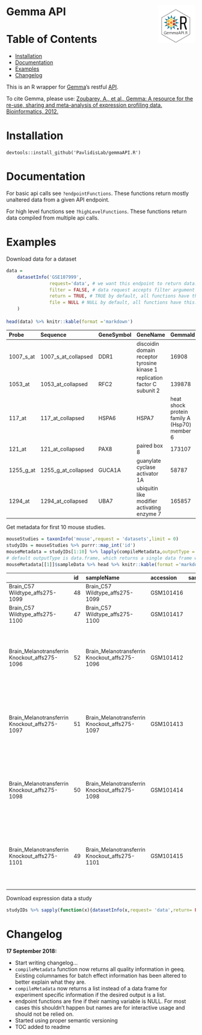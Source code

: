 
# Gemma API <img src="gemmaAPI.png" align="right" height="100px"/>

# Table of Contents

  - [Installation](#installation)
  - [Documentation](#documentation)
  - [Examples](#examples)
  - [Changelog](#changelog)

This is an R wrapper for
[Gemma](http://www.chibi.ubc.ca/Gemma/home.html)’s restful
[API](http://www.chibi.ubc.ca/Gemma/resources/restapidocs/).

To cite Gemma, please use: [Zoubarev, A., et al., Gemma: A resource for
the re-use, sharing and meta-analysis of expression profiling data.
Bioinformatics, 2012.](http://dx.doi.org/doi:10.1093/bioinformatics/bts430)

# Installation

    devtools::install_github('PavlidisLab/gemmaAPI.R')

# Documentation

For basic api calls see `?endpointFunctions`. These functions return
mostly unaltered data from a given API endpoint.

For high level functions see `?highLevelFunctions`. These functions
return data compiled from multiple api calls.

# Examples

Download data for a dataset

``` r
data = 
    datasetInfo('GSE107999',
                request='data', # we want this endpoint to return data. see documentation
                filter = FALSE, # data request accepts filter argument we want non filtered data
                return = TRUE, # TRUE by default, all functions have this. if false there'll be no return
                file = NULL # NULL by default, all functions have this. If specificed, output will be saved.
    )

head(data) %>% knitr::kable(format ='markdown')
```

| Probe       | Sequence               | GeneSymbol  | GeneName                                                                                  | GemmaId     | NCBIid    | GSE107999\_Biomat\_9\_\_\_BioAssayId=427205Name=LUHMEScells,untreated,proliferatingprecursorstaterep4 | GSE107999\_Biomat\_8\_\_\_BioAssayId=427206Name=LUHMEScells,untreated,proliferatingprecursorstaterep3 | GSE107999\_Biomat\_12\_\_\_BioAssayId=427207Name=LUHMEScells,untreated,proliferatingprecursorstaterep2 | GSE107999\_Biomat\_10\_\_\_BioAssayId=427208Name=LUHMEScells,untreated,proliferatingprecursorstaterep1 | GSE107999\_Biomat\_5\_\_\_BioAssayId=427201Name=LUHMEScells,untreated,day3ofdifferentiationrep4 | GSE107999\_Biomat\_4\_\_\_BioAssayId=427202Name=LUHMEScells,untreated,day3ofdifferentiationrep3 | GSE107999\_Biomat\_7\_\_\_BioAssayId=427203Name=LUHMEScells,untreated,day3ofdifferentiationrep2 | GSE107999\_Biomat\_6\_\_\_BioAssayId=427204Name=LUHMEScells,untreated,day3ofdifferentiationrep1 | GSE107999\_Biomat\_11\_\_\_BioAssayId=427197Name=LUHMEScells,untreated,day6ofdifferentiationrep4 | GSE107999\_Biomat\_2\_\_\_BioAssayId=427198Name=LUHMEScells,untreated,day6ofdifferentiationrep3 | GSE107999\_Biomat\_1\_\_\_BioAssayId=427199Name=LUHMEScells,untreated,day6ofdifferentiationrep2 | GSE107999\_Biomat\_3\_\_\_BioAssayId=427200Name=LUHMEScells,untreated,day6ofdifferentiationrep1 |
| :---------- | :--------------------- | :---------- | :---------------------------------------------------------------------------------------- | :---------- | :-------- | ----------------------------------------------------------------------------------------------------: | ----------------------------------------------------------------------------------------------------: | -----------------------------------------------------------------------------------------------------: | -----------------------------------------------------------------------------------------------------: | ----------------------------------------------------------------------------------------------: | ----------------------------------------------------------------------------------------------: | ----------------------------------------------------------------------------------------------: | ----------------------------------------------------------------------------------------------: | -----------------------------------------------------------------------------------------------: | ----------------------------------------------------------------------------------------------: | ----------------------------------------------------------------------------------------------: | ----------------------------------------------------------------------------------------------: |
| 1007\_s\_at | 1007\_s\_at\_collapsed | DDR1        | discoidin domain receptor tyrosine kinase 1                                               | 16908       | 780       |                                                                                              8.360044 |                                                                                              8.347570 |                                                                                               8.384220 |                                                                                               8.631552 |                                                                                        9.426037 |                                                                                        9.332862 |                                                                                        9.556137 |                                                                                        9.571225 |                                                                                         9.830016 |                                                                                        9.534368 |                                                                                        9.644813 |                                                                                        9.638160 |
| 1053\_at    | 1053\_at\_collapsed    | RFC2        | replication factor C subunit 2                                                            | 139878      | 5982      |                                                                                              8.321700 |                                                                                              8.441607 |                                                                                               8.538243 |                                                                                               8.223463 |                                                                                        6.900833 |                                                                                        7.811239 |                                                                                        7.362803 |                                                                                        7.487110 |                                                                                         6.727149 |                                                                                        6.781015 |                                                                                        6.871821 |                                                                                        6.822983 |
| 117\_at     | 117\_at\_collapsed     | HSPA6|HSPA7 | heat shock protein family A (Hsp70) member 6|heat shock protein family A (Hsp70) member 7 | 73420|73442 | 3310|3311 |                                                                                              5.640347 |                                                                                              4.309247 |                                                                                               4.561608 |                                                                                               4.412733 |                                                                                        4.274228 |                                                                                        4.109736 |                                                                                        4.466428 |                                                                                        4.262011 |                                                                                         4.013711 |                                                                                        4.285905 |                                                                                        4.445415 |                                                                                        3.929470 |
| 121\_at     | 121\_at\_collapsed     | PAX8        | paired box 8                                                                              | 173107      | 7849      |                                                                                              6.915072 |                                                                                              7.001704 |                                                                                               6.886536 |                                                                                               6.995852 |                                                                                        6.789746 |                                                                                        6.988139 |                                                                                        6.950670 |                                                                                        6.897583 |                                                                                         6.632473 |                                                                                        6.872863 |                                                                                        6.892053 |                                                                                        6.845294 |
| 1255\_g\_at | 1255\_g\_at\_collapsed | GUCA1A      | guanylate cyclase activator 1A                                                            | 58787       | 2978      |                                                                                              2.328086 |                                                                                              2.683368 |                                                                                               2.292127 |                                                                                               2.395157 |                                                                                        2.267915 |                                                                                        2.371985 |                                                                                        2.148122 |                                                                                        2.219700 |                                                                                         2.078340 |                                                                                        2.243999 |                                                                                        2.376379 |                                                                                        2.238994 |
| 1294\_at    | 1294\_at\_collapsed    | UBA7        | ubiquitin like modifier activating enzyme 7                                               | 165857      | 7318      |                                                                                              4.436209 |                                                                                              4.315595 |                                                                                               4.434729 |                                                                                               4.505724 |                                                                                        4.182772 |                                                                                        4.334539 |                                                                                        4.278525 |                                                                                        4.204030 |                                                                                         4.105466 |                                                                                        4.410392 |                                                                                        4.382536 |                                                                                        4.151413 |

Get metadata for first 10 mouse studies.

``` r
mouseStudies = taxonInfo('mouse',request = 'datasets',limit = 0)
studyIDs = mouseStudies %>% purrr::map_int('id')
mouseMetadata = studyIDs[1:10] %>% lapply(compileMetadata,outputType = 'list') 
# default outputType is data.frame, which returns a single data frame with study and sample data all together.
mouseMetadata[[1]]$sampleData %>% head %>% knitr::kable(format ='markdown')
```

|                                                 | id | sampleName                                      | accession | sampleBiomaterialID | sampleAnnotCategory | sampleAnnotCategoryOntoID | sampleAnnotCategoryURI                                                      | sampleAnnotBroadCategory | sampleAnnotBroadCategoryOntoID | sampleAnnotBroadCategoryURI            | sampleAnnotation                                                                                                        | sampleAnnotationOntoID   | sampleAnnotType | sampleAnnotationURI                                                                         | otherCharacteristics                                                                                                             |
| :---------------------------------------------- | :- | :---------------------------------------------- | :-------- | ------------------: | :------------------ | :------------------------ | :-------------------------------------------------------------------------- | :----------------------- | :----------------------------- | :------------------------------------- | :---------------------------------------------------------------------------------------------------------------------- | :----------------------- | :-------------- | :------------------------------------------------------------------------------------------ | :------------------------------------------------------------------------------------------------------------------------------- |
| Brain\_C57 Wildtype\_affs275-1099               | 48 | Brain\_C57 Wildtype\_affs275-1099               | GSM101416 |                  48 | genotype            | EFO\_0000513              | <http://www.ebi.ac.uk/efo/EFO_0000513>                                      | genotype                 | EFO\_0000513                   | <http://www.ebi.ac.uk/efo/EFO_0000513> | wild type genotype                                                                                                      | EFO\_0005168             | factor          | <http://www.ebi.ac.uk/efo/EFO_0005168>                                                      | total RNA|Biotin|C57 Wildtype Mouse \#1099 Brain|Strain: C57BL/6 Gender: female Age: 123 days Tissue: brain                      |
| Brain\_C57 Wildtype\_affs275-1100               | 47 | Brain\_C57 Wildtype\_affs275-1100               | GSM101417 |                  47 | genotype            | EFO\_0000513              | <http://www.ebi.ac.uk/efo/EFO_0000513>                                      | genotype                 | EFO\_0000513                   | <http://www.ebi.ac.uk/efo/EFO_0000513> | wild type genotype                                                                                                      | EFO\_0005168             | factor          | <http://www.ebi.ac.uk/efo/EFO_0005168>                                                      | total RNA|C57 Wildtype Mouse \#1100 Brain|Biotin|Strain: C57BL/6 Gender: female Age: 123 days Tissue: brain                      |
| Brain\_Melanotransferrin Knockout\_affs275-1096 | 52 | Brain\_Melanotransferrin Knockout\_affs275-1096 | GSM101412 |                  52 | genotype;genotype   | EFO\_0000513;EFO\_0000513 | <http://www.ebi.ac.uk/efo/EFO_0000513;http://www.ebi.ac.uk/efo/EFO_0000513> | genotype                 | EFO\_0000513                   | <http://www.ebi.ac.uk/efo/EFO_0000513> | Mfi2 \[mouse\] antigen p97 (melanoma associated) identified by monoclonal antibodies 133.2 and 96.5;Homozygous negative | GENE\_30060;TGEMO\_00001 | factor          | <http://purl.org/commons/record/ncbi_gene/30060;http://purl.obolibrary.org/obo/TGEMO_00001> | total RNA|brain|Melanotransferrin Knockout Mouse \#1096 Brain|Biotin|female|Strain: C57BL/6 - Lucy|Age: 123 days                 |
| Brain\_Melanotransferrin Knockout\_affs275-1097 | 51 | Brain\_Melanotransferrin Knockout\_affs275-1097 | GSM101413 |                  51 | genotype;genotype   | EFO\_0000513;EFO\_0000513 | <http://www.ebi.ac.uk/efo/EFO_0000513;http://www.ebi.ac.uk/efo/EFO_0000513> | genotype                 | EFO\_0000513                   | <http://www.ebi.ac.uk/efo/EFO_0000513> | Mfi2 \[mouse\] antigen p97 (melanoma associated) identified by monoclonal antibodies 133.2 and 96.5;Homozygous negative | GENE\_30060;TGEMO\_00001 | factor          | <http://purl.org/commons/record/ncbi_gene/30060;http://purl.obolibrary.org/obo/TGEMO_00001> | total RNA|Melanotransferrin Knockout Mouse \#1097 Brain|Biotin|Strain: C57BL/6 - Lucy Gender: female Age: 123 days Tissue: brain |
| Brain\_Melanotransferrin Knockout\_affs275-1098 | 50 | Brain\_Melanotransferrin Knockout\_affs275-1098 | GSM101414 |                  50 | genotype;genotype   | EFO\_0000513;EFO\_0000513 | <http://www.ebi.ac.uk/efo/EFO_0000513;http://www.ebi.ac.uk/efo/EFO_0000513> | genotype                 | EFO\_0000513                   | <http://www.ebi.ac.uk/efo/EFO_0000513> | Mfi2 \[mouse\] antigen p97 (melanoma associated) identified by monoclonal antibodies 133.2 and 96.5;Homozygous negative | GENE\_30060;TGEMO\_00001 | factor          | <http://purl.org/commons/record/ncbi_gene/30060;http://purl.obolibrary.org/obo/TGEMO_00001> | total RNA|Biotin|Melanotransferrin Knockout Mouse \#1098 Brain|Strain: C57BL/6 - Lucy Gender: female Age: 123 days Tissue: brain |
| Brain\_Melanotransferrin Knockout\_affs275-1101 | 49 | Brain\_Melanotransferrin Knockout\_affs275-1101 | GSM101415 |                  49 | genotype;genotype   | EFO\_0000513;EFO\_0000513 | <http://www.ebi.ac.uk/efo/EFO_0000513;http://www.ebi.ac.uk/efo/EFO_0000513> | genotype                 | EFO\_0000513                   | <http://www.ebi.ac.uk/efo/EFO_0000513> | Mfi2 \[mouse\] antigen p97 (melanoma associated) identified by monoclonal antibodies 133.2 and 96.5;Homozygous negative | GENE\_30060;TGEMO\_00001 | factor          | <http://purl.org/commons/record/ncbi_gene/30060;http://purl.obolibrary.org/obo/TGEMO_00001> | Melanotransferrin Knockout Mouse \#1101 Brain|total RNA|Biotin|Strain: C57BL/6 - Lucy Gender: female Age: 123 days Tissue: brain |

Download expression data a
study

``` r
studyIDs %>% sapply(function(x){datasetInfo(x,request= 'data',return= FALSE, file = paste0('data/',x))})
```

# Changelog

**17 September 2018:**

  - Start writing changelog…
  - `compileMetadata` function now returns all quality information in
    geeq. Existing columnames for batch effect information has been
    altered to better explain what they are.
  - `compileMetadata` now returns a list instead of a data frame for
    experiment specific information if the desired output is a list.
  - endpoint functions are fine if their naming variable is NULL. For
    most cases this shouldn’t happen but names are for interactive usage
    and should not be relied on.
  - Started using proper semantic versioning
  - TOC added to readme
